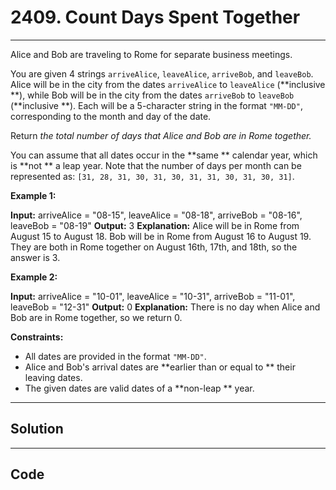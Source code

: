 # 2409. Count Days Spent Together

---

Alice and Bob are traveling to Rome for separate business meetings.

You are given 4 strings `arriveAlice`, `leaveAlice`, `arriveBob`, and `leaveBob`. Alice will be in the city from the dates `arriveAlice` to `leaveAlice` (**inclusive **), while Bob will be in the city from the dates `arriveBob` to `leaveBob` (**inclusive **). Each will be a 5-character string in the format `"MM-DD"`, corresponding to the month and day of the date.

Return _the total number of days that Alice and Bob are in Rome together._

You can assume that all dates occur in the **same ** calendar year, which is **not ** a leap year. Note that the number of days per month can be represented as: `[31, 28, 31, 30, 31, 30, 31, 31, 30, 31, 30, 31]`.

 

**Example 1:**


**Input:** arriveAlice = "08-15", leaveAlice = "08-18", arriveBob = "08-16", leaveBob = "08-19"
**Output:** 3
**Explanation:** Alice will be in Rome from August 15 to August 18. Bob will be in Rome from August 16 to August 19. They are both in Rome together on August 16th, 17th, and 18th, so the answer is 3.


**Example 2:**


**Input:** arriveAlice = "10-01", leaveAlice = "10-31", arriveBob = "11-01", leaveBob = "12-31"
**Output:** 0
**Explanation:** There is no day when Alice and Bob are in Rome together, so we return 0.


 

**Constraints:**

  * All dates are provided in the format `"MM-DD"`.
  * Alice and Bob's arrival dates are **earlier than or equal to ** their leaving dates.
  * The given dates are valid dates of a **non-leap ** year.

---

## Solution



---

## Code
```python


```